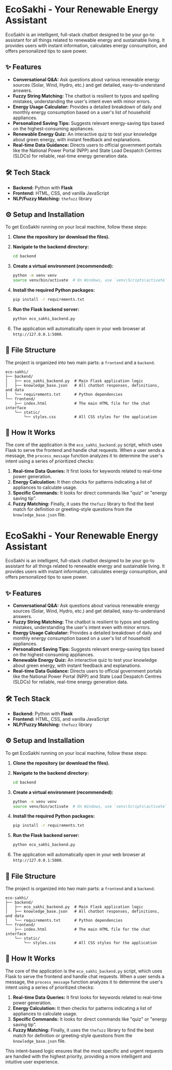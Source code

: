 
# EcoSakhi - Your Renewable Energy Assistant

EcoSakhi is an intelligent, full-stack chatbot designed to be your go-to assistant for all things related to renewable energy and sustainable living. It provides users with instant information, calculates energy consumption, and offers personalized tips to save power.

## ✨ Features

- **Conversational Q&A:** Ask questions about various renewable energy sources (Solar, Wind, Hydro, etc.) and get detailed, easy-to-understand answers.
- **Fuzzy String Matching:** The chatbot is resilient to typos and spelling mistakes, understanding the user's intent even with minor errors.
- **Energy Usage Calculator:** Provides a detailed breakdown of daily and monthly energy consumption based on a user's list of household appliances.
- **Personalized Saving Tips:** Suggests relevant energy-saving tips based on the highest-consuming appliances.
- **Renewable Energy Quiz:** An interactive quiz to test your knowledge about green energy, with instant feedback and explanations.
- **Real-time Data Guidance:** Directs users to official government portals like the National Power Portal (NPP) and State Load Despatch Centres (SLDCs) for reliable, real-time energy generation data.

## 🛠️ Tech Stack

- **Backend:** Python with **Flask**
- **Frontend:** HTML, CSS, and vanilla JavaScript
- **NLP/Fuzzy Matching:** `thefuzz` library

## ⚙️ Setup and Installation

To get EcoSakhi running on your local machine, follow these steps:

1.  **Clone the repository (or download the files).**

2.  **Navigate to the backend directory:**
    ```bash
    cd backend
    ```

3.  **Create a virtual environment (recommended):**
    ```bash
    python -m venv venv
    source venv/bin/activate  # On Windows, use `venv\Scripts\activate`
    ```

4.  **Install the required Python packages:**
    ```bash
    pip install -r requirements.txt
    ```

5.  **Run the Flask backend server:**
    ```bash
    python eco_sakhi_backend.py
    ```

6.  The application will automatically open in your web browser at `http://127.0.0.1:5000`.

## 📂 File Structure

The project is organized into two main parts: a `frontend` and a `backend`.

```
eco-sakhi/
├── backend/
│   ├── eco_sakhi_backend.py  # Main Flask application logic
│   ├── knowledge_base.json   # All chatbot responses, definitions, and data
│   └── requirements.txt      # Python dependencies
└── frontend/
    ├── index.html            # The main HTML file for the chat interface
    └── static/
        └── styles.css        # All CSS styles for the application
```

## 🧠 How It Works

The core of the application is the `eco_sakhi_backend.py` script, which uses Flask to serve the frontend and handle chat requests. When a user sends a message, the `process_message` function analyzes it to determine the user's intent using a series of prioritized checks:

1.  **Real-time Data Queries:** It first looks for keywords related to real-time power generation.
2.  **Energy Calculation:** It then checks for patterns indicating a list of appliances to calculate usage.
3.  **Specific Commands:** It looks for direct commands like "quiz" or "energy saving tip".
4.  **Fuzzy Matching:** Finally, it uses the `thefuzz` library to find the best match for definition or greeting-style questions from the `knowledge_base.json` file.


# EcoSakhi - Your Renewable Energy Assistant

EcoSakhi is an intelligent, full-stack chatbot designed to be your go-to assistant for all things related to renewable energy and sustainable living. It provides users with instant information, calculates energy consumption, and offers personalized tips to save power.

## ✨ Features

- **Conversational Q&A:** Ask questions about various renewable energy sources (Solar, Wind, Hydro, etc.) and get detailed, easy-to-understand answers.
- **Fuzzy String Matching:** The chatbot is resilient to typos and spelling mistakes, understanding the user's intent even with minor errors.
- **Energy Usage Calculator:** Provides a detailed breakdown of daily and monthly energy consumption based on a user's list of household appliances.
- **Personalized Saving Tips:** Suggests relevant energy-saving tips based on the highest-consuming appliances.
- **Renewable Energy Quiz:** An interactive quiz to test your knowledge about green energy, with instant feedback and explanations.
- **Real-time Data Guidance:** Directs users to official government portals like the National Power Portal (NPP) and State Load Despatch Centres (SLDCs) for reliable, real-time energy generation data.

## 🛠️ Tech Stack

- **Backend:** Python with **Flask**
- **Frontend:** HTML, CSS, and vanilla JavaScript
- **NLP/Fuzzy Matching:** `thefuzz` library

## ⚙️ Setup and Installation

To get EcoSakhi running on your local machine, follow these steps:

1.  **Clone the repository (or download the files).**

2.  **Navigate to the backend directory:**
    ```bash
    cd backend
    ```

3.  **Create a virtual environment (recommended):**
    ```bash
    python -m venv venv
    source venv/bin/activate  # On Windows, use `venv\Scripts\activate`
    ```

4.  **Install the required Python packages:**
    ```bash
    pip install -r requirements.txt
    ```

5.  **Run the Flask backend server:**
    ```bash
    python eco_sakhi_backend.py
    ```

6.  The application will automatically open in your web browser at `http://127.0.0.1:5000`.

## 📂 File Structure

The project is organized into two main parts: a `frontend` and a `backend`.

```
eco-sakhi/
├── backend/
│   ├── eco_sakhi_backend.py  # Main Flask application logic
│   ├── knowledge_base.json   # All chatbot responses, definitions, and data
│   └── requirements.txt      # Python dependencies
└── frontend/
    ├── index.html            # The main HTML file for the chat interface
    └── static/
        └── styles.css        # All CSS styles for the application
```

## 🧠 How It Works

The core of the application is the `eco_sakhi_backend.py` script, which uses Flask to serve the frontend and handle chat requests. When a user sends a message, the `process_message` function analyzes it to determine the user's intent using a series of prioritized checks:

1.  **Real-time Data Queries:** It first looks for keywords related to real-time power generation.
2.  **Energy Calculation:** It then checks for patterns indicating a list of appliances to calculate usage.
3.  **Specific Commands:** It looks for direct commands like "quiz" or "energy saving tip".
4.  **Fuzzy Matching:** Finally, it uses the `thefuzz` library to find the best match for definition or greeting-style questions from the `knowledge_base.json` file.


This intent-based logic ensures that the most specific and urgent requests are handled with the highest priority, providing a more intelligent and intuitive user experience. 